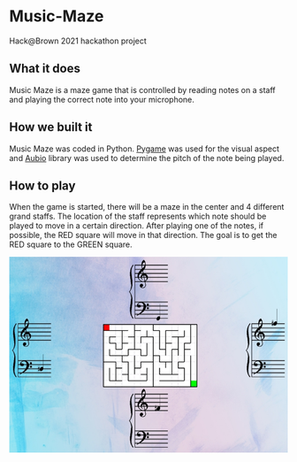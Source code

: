 # Music-Maze
Hack@Brown 2021 hackathon project

## What it does
Music Maze is a maze game that is controlled by reading notes on a staff and playing the correct note into your microphone.

## How we built it
Music Maze was coded in Python. [Pygame](https://www.pygame.org/) was used for the visual aspect and [Aubio](https://aubio.org/) library was used to determine the pitch of the note being played.

## How to play
When the game is started, there will be a maze in the center and 4 different grand staffs. The location of the staff represents which note should be played to move in a certain direction.  After playing one of the notes, if possible, the RED square will move in that direction. The goal is to get the RED square to the GREEN square.

![Screenshot](gallery.jpg)